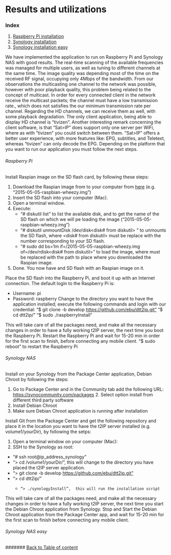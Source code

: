# Results and utilizations

### Index
1. [Raspberry Pi installation](#raspberry-pi)
2. [Synology installation](#synology-nas)
3. [Synology installation easy](#synology-nas-easy)

We have implemented the application to run on Raspberry Pi and Synology NAS with good results. The real-time scanning of the available frequencies was managed for multiple users, as well as tuning to different channels at the same time. The image quality was depending most of the time on the received RF signal, occupying only 4Mbps of the bandwidth. From our observations the multicasting one channel to the network was possible, however with poor playback quality, this problem being related to the concept of multicast. In order for every connected client in the network receive the multicast packets; the channel must have a low transmission rate., which does not satisfies the our minimum transmission rate per channel.
Regarding the HD channels, we can receive them as well, with some playback degradation. The only client application, being able to display HD channel is “tivizen”. Another interesting remark concerning the client software, is that “Sat>IP” does support only one server per WiFi, where as with “tivizen” you could switch between them. “Sat>IP” offers a better user experience, with more features like: EPG, subtitles, and Teletext, whereas “tivizen” can only decode the EPG. 
Depending on the platform that you want to run our application you must follow the next steps.

###### Raspberry Pi
Install Raspian image on the SD flash card, by following these steps:

1. Download the Raspian image from to your computer from [here](https://www.raspberrypi.org/downloads/raspbian/) (e.g. “2015-05-05-raspbian-wheezy.img”)
2. Insert the SD flash into your computer (Mac).
3. Open a terminal window.
4. Execute:
	- “# diskutil list” to list the available disk, and to get the name of the SD flash on which we will pe loading the image (“2015-05-05-raspbian-wheezy.img”)
	- “# diskutil unmountDisk /dev/disk<disk# from diskutil> “ to unmounts the SD flash, where <disk# from diskutil> must be replace with the number corresponding to your SD flash.
	- “# sudo dd bs=1m if=<path to place where you downloaded the image>/2015-05-05-raspbian-wheezy.img of=/dev/rdisk<disk# from diskutil>” to load the image, where <path to place where you downloaded the image> must be replaced with the path to place where you downloaded the Raspian image.
5. Done. You now have and SD flash with an Raspian image on it.

Place the SD flash into the Raspberry Pi, and boot it up with an Internet connection. The default login to the Raspberry Pi is:
-	Username: pi
-	Password: raspberry
Change to the directory you want to have the application installed; execute the following commands and login with our credential:
“$ git clone -b develop https://github.com/ebu/dtt2ip.git”
“$ cd dtt2ip/”
“$ sudo ./raspberryInstall” 

This will take care of all the packages need, and make all the necessary changes in order to have a fully working t2IP server, the next time you boot the Raspberry Pi.
Restart the Raspberry Pi and wait for 15-20 min in order for the first scan to finish, before connecting any mobile client.
“$ sudo reboot” to restart the Raspberry Pi


###### Synology NAS
Install on your Synology from the Package Center application, Debian Chroot by following the steps:
1.	Go to Package Center and in the Community tab add the following URL:
https://synocommunity.com/packages 
       2.   Select option install from different third party software 
3.	Install Debian Chroot
4.	Make sure Debian Chroot application is running after installation

Install Git from the Package Center and get the following repository and place it in the location you want to have the t2IP server installed (e.g. volume1/yourDir), by following the setps:
1.	Open a terminal window on your computer (Mac):
2.	SSH to the Synology as root:
-	“# ssh root@ip_address_synology” 
-	“> cd /volume1/yourDir/”, this will change to the directory you have placed the t2IP
server application.
-	“> git clone -b develop https://github.com/ebu/dtt2ip.git”
-	“> cd dtt2ip/”
	-     “> ./synologyInstall”,  this will run the installation script

This will take care of all the packages need, and make all the necessary changes in order to have a fully working t2IP server, the next time you start the Debian Chroot application from Synology.
Stop and Start the Debian Chroot application from the Package Center app, and wait for 15-20 min for the first scan to finish before connecting any mobile client.

###### Synology NAS easy
####### [Back to Table of content](README.md)
